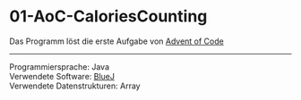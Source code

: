 # 01-AoC-CaloriesCounting

Das Programm löst die erste Aufgabe von  <a href="https://adventofcode.com/2022">Advent of Code</a><br>
<hr>

Programmiersprache: Java <br>
Verwendete Software: <a href="https://www.bluej.org/">BlueJ</a><br>
Verwendete Datenstrukturen: Array <br>
